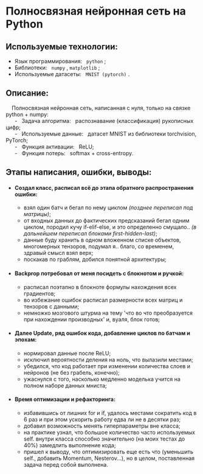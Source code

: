 # Полносвязная нейронная сеть на Python

## Используемые технологии:
  - Язык программирования: &nbsp; `python` ;
  - Библиотеки: &nbsp; `numpy` , `matplotlib` ;
  - Используемые датасеты: &nbsp; `MNIST (pytorch)` .

 ## Описание:<br>
  
  &nbsp; &nbsp; Полносвязная нейронная сеть, написанная с нуля, только на связке python + numpy:<br>
  &nbsp; &nbsp; &nbsp; - &nbsp; Задача алгоритма: &nbsp; распознавание (классификация) рукописных цифр;<br>
  &nbsp; &nbsp; &nbsp; - &nbsp; Используемые данные: &nbsp; датасет MNIST из библиотеки torchvision, PyTorch;<br>
  &nbsp; &nbsp; &nbsp; - &nbsp; Функция активации: &nbsp; ReLU;<br>
  &nbsp; &nbsp; &nbsp; - &nbsp; Функция потерь: &nbsp; softmax + cross-entropy.

## Этапы написания, ошибки, выводы:
- #### Создал класс, расписал всё до этапа обратного распространения ошибки:
  - взял один батч и бегал по нему циклом *(позднее переписал под матрицы)*;
  - от входных данных до фактических предсказаний бегал одним циклом, породил кучу if-elif-else, и это определенно смущало.. *(в дальнейшем переписал блоками first-hidden-last)*;
  - данные буду хранить в одном вложенном списке объектов, многомерных тензоров, подумал я.. благо, со временем, здравый смысл взял верх;
  - поскакав по граблям, добился понятной архитектуры;
- #### Backprop потребовал от меня посидеть с блокнотом и ручкой:
  - расписал поэтапно в блокноте формулы нахождения всех градиентов;
  - во избежание ошибок расписал размерности всех матриц и тензоров с данными;
  - немножко мозгового штурма на тему 'что во что преобразуется при нахождении производных' и, вуаля, блок готов;
- #### Далее Update, ряд ошибок кода, добавление циклов по батчам и эпохам:
  - нормировал данные после ReLU;
  - исключил вероятности деления на ноль, что вылазили местами;
  - убедился, что код работает при изменении количества слоев и нейронов (не без грабель, конечно);
  - ужаснулся с того, насколько медленно моделька учится на полном наборе данных мниста;
- #### Время оптимизации и рефакторинга:
  - избавившись от лишних for и if, удалось местами сократить код в 6 раз и при этом ускорить работу едва ли не в десятки раз;
  - добавил возможность менять гиперпараметры вне класса;
  - на практике узнал, что большое количество часто используемых self. внутри класса способно значительно (на моих тестах до 40%) замедлить выполнение кода;
  - пришел к выводу, что оптимизировать еще есть что (уменьшить self., добавить Momentum, Nesterov...), но в целом, поставленная задача перед собой выполнена.
